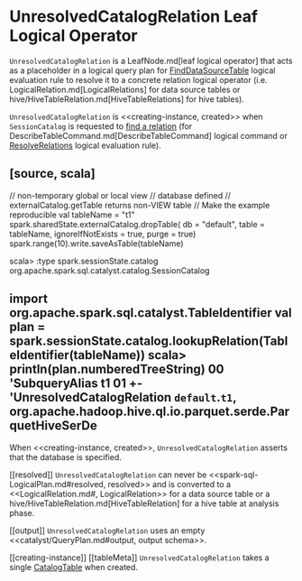 # UnresolvedCatalogRelation Leaf Logical Operator

`UnresolvedCatalogRelation` is a LeafNode.md[leaf logical operator] that acts as a placeholder in a logical query plan for [FindDataSourceTable](../logical-analysis-rules/FindDataSourceTable.md) logical evaluation rule to resolve it to a concrete relation logical operator (i.e. LogicalRelation.md[LogicalRelations] for data source tables or hive/HiveTableRelation.md[HiveTableRelations] for hive tables).

`UnresolvedCatalogRelation` is <<creating-instance, created>> when `SessionCatalog` is requested to [find a relation](../SessionCatalog.md#lookupRelation) (for DescribeTableCommand.md[DescribeTableCommand] logical command or [ResolveRelations](../logical-analysis-rules/ResolveRelations.md) logical evaluation rule).

[source, scala]
----
// non-temporary global or local view
// database defined
// externalCatalog.getTable returns non-VIEW table
// Make the example reproducible
val tableName = "t1"
spark.sharedState.externalCatalog.dropTable(
  db = "default",
  table = tableName,
  ignoreIfNotExists = true,
  purge = true)
spark.range(10).write.saveAsTable(tableName)

scala> :type spark.sessionState.catalog
org.apache.spark.sql.catalyst.catalog.SessionCatalog

import org.apache.spark.sql.catalyst.TableIdentifier
val plan = spark.sessionState.catalog.lookupRelation(TableIdentifier(tableName))
scala> println(plan.numberedTreeString)
00 'SubqueryAlias t1
01 +- 'UnresolvedCatalogRelation `default`.`t1`, org.apache.hadoop.hive.ql.io.parquet.serde.ParquetHiveSerDe
----

When <<creating-instance, created>>, `UnresolvedCatalogRelation` asserts that the database is specified.

[[resolved]]
`UnresolvedCatalogRelation` can never be <<spark-sql-LogicalPlan.md#resolved, resolved>> and is converted to a <<LogicalRelation.md#, LogicalRelation>> for a data source table or a hive/HiveTableRelation.md[HiveTableRelation] for a hive table at analysis phase.

[[output]]
`UnresolvedCatalogRelation` uses an empty <<catalyst/QueryPlan.md#output, output schema>>.

[[creating-instance]]
[[tableMeta]]
`UnresolvedCatalogRelation` takes a single [CatalogTable](../CatalogTable.md) when created.
